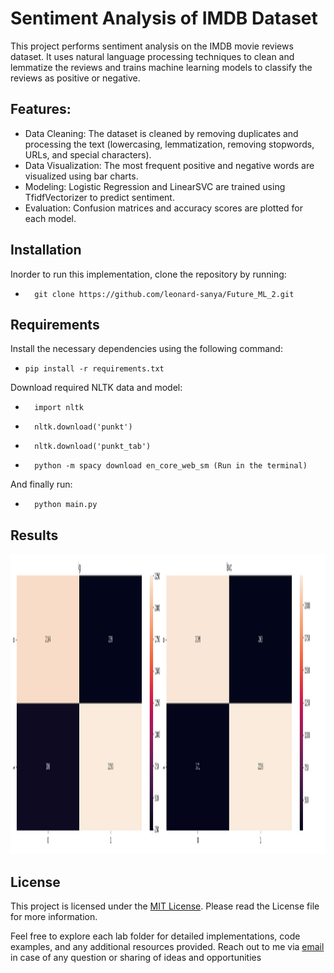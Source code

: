 # Sentiment Analysis of IMDB Dataset

This project performs sentiment analysis on the IMDB movie reviews dataset. It uses natural language processing techniques to clean and lemmatize the reviews and trains machine learning models to classify the reviews as positive or negative.

## Features:
- Data Cleaning: The dataset is cleaned by removing duplicates and processing the text (lowercasing, lemmatization, removing stopwords, URLs, and special characters).
- Data Visualization: The most frequent positive and negative words are visualized using bar charts.
- Modeling: Logistic Regression and LinearSVC are trained using TfidfVectorizer to predict sentiment.
- Evaluation: Confusion matrices and accuracy scores are plotted for each model.


## Installation
Inorder to run this implementation, clone the repository by running:

-       git clone https://github.com/leonard-sanya/Future_ML_2.git
  
## Requirements

Install the necessary dependencies using the following command:

-     pip install -r requirements.txt
Download required NLTK data and model:
-       import nltk
-       nltk.download('punkt')
-       nltk.download('punkt_tab')
-       python -m spacy download en_core_web_sm (Run in the terminal)


And finally run:
-       python main.py

## Results
<img src="https://github.com/leonard-sanya/Future_ML_2/blob/main/output_images/confusion_matrix.png" width="840" height="480"/>

## License

This project is licensed under the [MIT License](LICENSE.md). Please read the License file for more information.

Feel free to explore each lab folder for detailed implementations, code examples, and any additional resources provided. Reach out to me via [email](lsanya@aimsammi.org) in case of any question or sharing of ideas and opportunities
